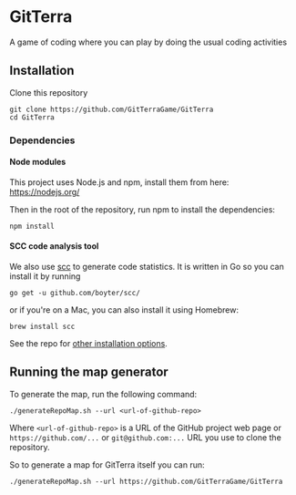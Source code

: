 # GitTerra

A game of coding where you can play by doing the usual coding activities

## Installation

Clone this repository

```
git clone https://github.com/GitTerraGame/GitTerra
cd GitTerra
```

### Dependencies

#### Node modules

This project uses Node.js and npm, install them from here:
https://nodejs.org/

Then in the root of the repository, run npm to install the dependencies:

```
npm install
```

#### SCC code analysis tool

We also use [scc](https://github.com/boyter/scc) to generate code statistics. It is written in Go so you can install it by running

```
go get -u github.com/boyter/scc/
```

or if you're on a Mac, you can also install it using Homebrew:

```
brew install scc
```

See the repo for [other installation options](https://github.com/boyter/scc#install).

## Running the map generator

To generate the map, run the following command:

```
./generateRepoMap.sh --url <url-of-github-repo>
```

Where `<url-of-github-repo>` is a URL of the GitHub project web page or `https://github.com/...` or `git@github.com:...` URL you use to clone the repository.

So to generate a map for GitTerra itself you can run:

```
./generateRepoMap.sh --url https://github.com/GitTerraGame/GitTerra
```
